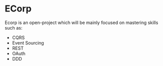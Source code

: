 # ECorp

Ecorp is an open-project which will be mainly focused on mastering skills such as:
- CQRS
- Event Sourcing
- REST
- OAuth
- DDD